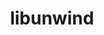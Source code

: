 ---
title: "libunwind"
layout: cache
categories: [package, develop]
meta: {"compilers": ["cce@18.0.0", "gcc@10.3.0", "gcc@11.1.0", "gcc@11.4.0", "gcc@13.2.0", "gcc@7.3.1", "gcc@7.5.0", "gcc@9.4.0", "intel-oneapi-compilers@2025.1.0"], "num_specs": 43, "num_specs_by_stack": {"data-vis-sdk": 3, "e4s": 3, "e4s-cray-rhel": 1, "e4s-cray-sles": 1, "e4s-neoverse-v2": 6, "e4s-neoverse_v1": 2, "e4s-oneapi": 3, "e4s-power": 2, "e4s-rocm-external": 6, "gpu-tests": 3, "hep": 3, "ml-linux-x86_64-rocm": 3, "radiuss": 3, "radiuss-aws": 3, "radiuss-aws-aarch64": 4, "root": 43, "tutorial": 3}, "oss": ["amzn2", "rhel8", "sle_hpc15", "ubuntu18.04", "ubuntu20.04", "ubuntu22.04", "ubuntu24.04"], "platforms": ["linux"], "stacks": ["data-vis-sdk", "e4s", "e4s-cray-rhel", "e4s-cray-sles", "e4s-neoverse-v2", "e4s-neoverse_v1", "e4s-oneapi", "e4s-power", "e4s-rocm-external", "gpu-tests", "hep", "ml-linux-x86_64-rocm", "radiuss", "radiuss-aws", "radiuss-aws-aarch64", "root", "tutorial"], "targets": ["aarch64", "neoverse_v1", "neoverse_v2", "ppc64le", "x86_64_v3", "x86_64_v4"], "versions": ["1.6.2", "1.7.2", "1.8.1"]}
spec_details: [{"compiler": "gcc@13.2.0", "hash": "2m6cxfghphszgffonjdhjaed36dipx34", "os": "ubuntu24.04", "platform": "linux", "size": "-", "stacks": ["ml-linux-x86_64-rocm", "root"], "target": "x86_64_v3", "variants": ["~block_signals", "build_system=autotools", "components:=none", "~conservative_checks", "~cxx_exceptions", "~debug", "~debug_frame", "+docs", "libs:=shared,static", "~pic", "+tests", "+weak_backtrace", "~xz", "~zlib"], "versions": ["1.8.1"]}, {"compiler": "gcc@11.4.0", "hash": "3k42d6kwrdmkrguzsr6ig4hswg74dyyk", "os": "ubuntu22.04", "platform": "linux", "size": "-", "stacks": ["e4s-rocm-external", "root"], "target": "x86_64_v3", "variants": ["~block_signals", "build_system=autotools", "components:=none", "~conservative_checks", "~cxx_exceptions", "~debug", "~debug_frame", "+docs", "libs:=shared,static", "~pic", "+tests", "+weak_backtrace", "+xz", "~zlib"], "versions": ["1.8.1"]}, {"compiler": "gcc@11.4.0", "hash": "3ku54wmdcksq2hb3otld6njcjelrwir5", "os": "ubuntu22.04", "platform": "linux", "size": "-", "stacks": ["e4s", "root"], "target": "x86_64_v3", "variants": ["~block_signals", "build_system=autotools", "components:=none", "~conservative_checks", "~cxx_exceptions", "~debug", "~debug_frame", "+docs", "libs:=shared,static", "+pic", "+tests", "+weak_backtrace", "+xz", "~zlib"], "versions": ["1.8.1"]}, {"compiler": "gcc@11.4.0", "hash": "3wwgvomkz4pixrrg72be5p4ilnv2xc64", "os": "ubuntu22.04", "platform": "linux", "size": "-", "stacks": ["e4s-rocm-external", "root"], "target": "x86_64_v3", "variants": ["~block_signals", "build_system=autotools", "components:=none", "~conservative_checks", "~cxx_exceptions", "~debug", "~debug_frame", "+docs", "libs:=shared,static", "~pic", "+tests", "+weak_backtrace", "+xz", "~zlib"], "versions": ["1.8.1"]}, {"compiler": "gcc@10.3.0", "hash": "4zafzn34itzmebwjrfvncbuxbix2r4s5", "os": "sle_hpc15", "platform": "linux", "size": "-", "stacks": ["e4s-cray-sles", "root"], "target": "x86_64_v4", "variants": ["~block_signals", "build_system=autotools", "components:=none", "~conservative_checks", "~cxx_exceptions", "~debug", "~debug_frame", "+docs", "libs:=shared,static", "+pic", "+tests", "+weak_backtrace", "+xz", "~zlib"], "versions": ["1.8.1"]}, {"compiler": "gcc@11.4.0", "hash": "66ajvlmcf3iv6rpft6gztbgum5impsh5", "os": "ubuntu22.04", "platform": "linux", "size": "-", "stacks": ["e4s-neoverse-v2", "root"], "target": "neoverse_v2", "variants": ["~block_signals", "build_system=autotools", "components:=none", "~conservative_checks", "~cxx_exceptions", "~debug", "~debug_frame", "+docs", "libs:=shared,static", "~pic", "+tests", "+weak_backtrace", "~xz", "~zlib"], "versions": ["1.7.2"]}, {"compiler": "gcc@7.3.1", "hash": "6gndilthza6rdbrjqg36bmatq3qg76xl", "os": "amzn2", "platform": "linux", "size": "-", "stacks": ["radiuss-aws-aarch64", "root"], "target": "aarch64", "variants": ["~block_signals", "build_system=autotools", "components:=none", "~conservative_checks", "~cxx_exceptions", "~debug", "~debug_frame", "+docs", "libs:=shared,static", "~pic", "+tests", "+weak_backtrace", "~xz", "~zlib"], "versions": ["1.7.2"]}, {"compiler": "gcc@11.1.0", "hash": "6l6flvbmh3lcq6pso6oixtmhvmgexzhs", "os": "ubuntu20.04", "platform": "linux", "size": "-", "stacks": ["data-vis-sdk", "root"], "target": "x86_64_v3", "variants": ["~block_signals", "build_system=autotools", "components:=none", "~conservative_checks", "~cxx_exceptions", "~debug", "~debug_frame", "+docs", "libs:=shared,static", "~pic", "+tests", "+weak_backtrace", "~xz", "~zlib"], "versions": ["1.8.1"]}, {"compiler": "gcc@11.4.0", "hash": "6ra7gor7zxa46qvvdiaytf5adiwnu2ze", "os": "ubuntu22.04", "platform": "linux", "size": "-", "stacks": ["e4s", "root"], "target": "x86_64_v3", "variants": ["~block_signals", "build_system=autotools", "components:=none", "~conservative_checks", "~cxx_exceptions", "~debug", "~debug_frame", "+docs", "libs:=shared,static", "+pic", "+tests", "+weak_backtrace", "+xz", "~zlib"], "versions": ["1.8.1"]}, {"compiler": "gcc@11.1.0", "hash": "6ypemngh47bmfaquhdyoxldt6cwk7ugg", "os": "ubuntu20.04", "platform": "linux", "size": "-", "stacks": ["gpu-tests", "root"], "target": "x86_64_v3", "variants": ["~block_signals", "build_system=autotools", "components:=none", "~conservative_checks", "~cxx_exceptions", "~debug", "~debug_frame", "+docs", "libs:=shared,static", "+pic", "+tests", "+weak_backtrace", "+xz", "~zlib"], "versions": ["1.6.2"]}, {"compiler": "gcc@11.4.0", "hash": "77gzkphuxujj52mc5tvrhyy6cdckcomu", "os": "ubuntu22.04", "platform": "linux", "size": "-", "stacks": ["e4s-rocm-external", "hep", "root", "tutorial"], "target": "x86_64_v3", "variants": ["~block_signals", "build_system=autotools", "components:=none", "~conservative_checks", "~cxx_exceptions", "~debug", "~debug_frame", "+docs", "libs:=shared,static", "~pic", "+tests", "+weak_backtrace", "~xz", "~zlib"], "versions": ["1.8.1"]}, {"compiler": "gcc@9.4.0", "hash": "al3hulqms4tifu4vrfytx7zwrcie2gsw", "os": "ubuntu20.04", "platform": "linux", "size": "-", "stacks": ["e4s-power", "root"], "target": "ppc64le", "variants": ["~block_signals", "build_system=autotools", "components:=none", "~conservative_checks", "~cxx_exceptions", "~debug", "~debug_frame", "+docs", "libs:=shared,static", "~pic", "+tests", "+weak_backtrace", "~xz", "~zlib"], "versions": ["1.7.2"]}, {"compiler": "gcc@11.4.0", "hash": "b2bdpx7tiukhl2yqiwhtevby754w4vzf", "os": "ubuntu22.04", "platform": "linux", "size": "-", "stacks": ["e4s-neoverse-v2", "root"], "target": "neoverse_v2", "variants": ["~block_signals", "build_system=autotools", "components:=none", "~conservative_checks", "~cxx_exceptions", "~debug", "~debug_frame", "+docs", "libs:=shared,static", "~pic", "+tests", "+weak_backtrace", "+xz", "~zlib"], "versions": ["1.7.2"]}, {"compiler": "gcc@11.1.0", "hash": "bbhyenkpnsqn6wpb5sn2g7ivlgoem7qr", "os": "ubuntu20.04", "platform": "linux", "size": "-", "stacks": ["gpu-tests", "root"], "target": "x86_64_v3", "variants": ["~block_signals", "build_system=autotools", "components:=none", "~conservative_checks", "~cxx_exceptions", "~debug", "~debug_frame", "+docs", "libs:=shared,static", "+pic", "+tests", "+weak_backtrace", "+xz", "~zlib"], "versions": ["1.6.2"]}, {"compiler": "gcc@11.4.0", "hash": "bhtgwhfs2yebbfay4iefbcecnssippbg", "os": "ubuntu22.04", "platform": "linux", "size": "-", "stacks": ["e4s-rocm-external", "root"], "target": "x86_64_v3", "variants": ["~block_signals", "build_system=autotools", "components:=none", "~conservative_checks", "~cxx_exceptions", "~debug", "~debug_frame", "+docs", "libs:=shared,static", "~pic", "+tests", "+weak_backtrace", "+xz", "~zlib"], "versions": ["1.8.1"]}, {"compiler": "gcc@11.4.0", "hash": "bjmrtwz5x7wyucw5e7qy5dzz64tmtjqs", "os": "ubuntu22.04", "platform": "linux", "size": "-", "stacks": ["e4s-rocm-external", "hep", "root", "tutorial"], "target": "x86_64_v3", "variants": ["~block_signals", "build_system=autotools", "components:=none", "~conservative_checks", "~cxx_exceptions", "~debug", "~debug_frame", "+docs", "libs:=shared,static", "~pic", "+tests", "+weak_backtrace", "~xz", "~zlib"], "versions": ["1.8.1"]}, {"compiler": "gcc@11.4.0", "hash": "c5ztskfmdcrp3kwluidnmfqo7kdnjkun", "os": "ubuntu22.04", "platform": "linux", "size": "-", "stacks": ["e4s-neoverse-v2", "root"], "target": "neoverse_v2", "variants": ["~block_signals", "build_system=autotools", "components:=none", "~conservative_checks", "~cxx_exceptions", "~debug", "~debug_frame", "+docs", "libs:=shared,static", "~pic", "+tests", "+weak_backtrace", "+xz", "~zlib"], "versions": ["1.7.2"]}, {"compiler": "gcc@11.4.0", "hash": "dhabwi5zux2wsbq4rdhj4qd4yoy74yw3", "os": "ubuntu22.04", "platform": "linux", "size": "-", "stacks": ["e4s", "root"], "target": "x86_64_v3", "variants": ["~block_signals", "build_system=autotools", "components:=none", "~conservative_checks", "~cxx_exceptions", "~debug", "~debug_frame", "+docs", "libs:=shared,static", "+pic", "+tests", "+weak_backtrace", "+xz", "~zlib"], "versions": ["1.8.1"]}, {"compiler": "intel-oneapi-compilers@2025.1.0", "hash": "e7lrrb7dvfyzytqykuhsmbdskdcluqko", "os": "ubuntu22.04", "platform": "linux", "size": "-", "stacks": ["e4s-oneapi", "root"], "target": "x86_64_v3", "variants": ["~block_signals", "build_system=autotools", "components:=none", "~conservative_checks", "~cxx_exceptions", "~debug", "~debug_frame", "+docs", "libs:=shared,static", "+pic", "+tests", "+weak_backtrace", "+xz", "~zlib"], "versions": ["1.8.1"]}, {"compiler": "gcc@13.2.0", "hash": "ehsgrmd5dzdinhr2u4rkeoxei4rg4kc5", "os": "ubuntu24.04", "platform": "linux", "size": "-", "stacks": ["ml-linux-x86_64-rocm", "root"], "target": "x86_64_v3", "variants": ["~block_signals", "build_system=autotools", "components:=none", "~conservative_checks", "~cxx_exceptions", "~debug", "~debug_frame", "+docs", "libs:=shared,static", "~pic", "+tests", "+weak_backtrace", "~xz", "~zlib"], "versions": ["1.8.1"]}, {"compiler": "gcc@11.4.0", "hash": "eqvayfpfvq3yne2i52nyrtka7nxksn4t", "os": "ubuntu22.04", "platform": "linux", "size": "-", "stacks": ["e4s-neoverse-v2", "root"], "target": "neoverse_v2", "variants": ["~block_signals", "build_system=autotools", "components:=none", "~conservative_checks", "~cxx_exceptions", "~debug", "~debug_frame", "+docs", "libs:=shared,static", "~pic", "+tests", "+weak_backtrace", "~xz", "~zlib"], "versions": ["1.7.2"]}, {"compiler": "gcc@11.1.0", "hash": "g3sw4xku6h25rqx7pt6nvfeng3oomsbr", "os": "ubuntu20.04", "platform": "linux", "size": "-", "stacks": ["data-vis-sdk", "root"], "target": "x86_64_v3", "variants": ["~block_signals", "build_system=autotools", "components:=none", "~conservative_checks", "~cxx_exceptions", "~debug", "~debug_frame", "+docs", "libs:=shared,static", "~pic", "+tests", "+weak_backtrace", "~xz", "~zlib"], "versions": ["1.8.1"]}, {"compiler": "intel-oneapi-compilers@2025.1.0", "hash": "gif4n3gjqbyh5feaibfdaphvfouubq7u", "os": "ubuntu22.04", "platform": "linux", "size": "-", "stacks": ["e4s-oneapi", "root"], "target": "x86_64_v3", "variants": ["~block_signals", "build_system=autotools", "components:=none", "~conservative_checks", "~cxx_exceptions", "~debug", "~debug_frame", "+docs", "libs:=shared,static", "+pic", "+tests", "+weak_backtrace", "+xz", "~zlib"], "versions": ["1.8.1"]}, {"compiler": "gcc@11.4.0", "hash": "hcatnupuehewlo4vmktmmnmywgrmft6f", "os": "ubuntu22.04", "platform": "linux", "size": "-", "stacks": ["e4s-neoverse_v1", "root"], "target": "neoverse_v1", "variants": ["~block_signals", "build_system=autotools", "components:=none", "~conservative_checks", "~cxx_exceptions", "~debug", "~debug_frame", "+docs", "libs:=shared,static", "~pic", "+tests", "+weak_backtrace", "~xz", "~zlib"], "versions": ["1.7.2"]}, {"compiler": "gcc@7.3.1", "hash": "iilgp62qdftobkxwjmow5oiwwhxtndcg", "os": "amzn2", "platform": "linux", "size": "-", "stacks": ["radiuss-aws-aarch64", "root"], "target": "aarch64", "variants": ["~block_signals", "build_system=autotools", "components:=none", "~conservative_checks", "~cxx_exceptions", "~debug", "~debug_frame", "+docs", "libs:=shared,static", "~pic", "+tests", "+weak_backtrace", "~xz", "~zlib"], "versions": ["1.7.2"]}, {"compiler": "cce@18.0.0", "hash": "jrdjczfzdiorl7ntz5qgj57bcf3b6ncl", "os": "rhel8", "platform": "linux", "size": "-", "stacks": ["e4s-cray-rhel", "root"], "target": "x86_64_v3", "variants": ["~block_signals", "build_system=autotools", "components:=none", "~conservative_checks", "~cxx_exceptions", "~debug", "~debug_frame", "+docs", "libs:=shared,static", "~pic", "+tests", "+weak_backtrace", "~xz", "~zlib"], "versions": ["1.8.1"]}, {"compiler": "gcc@11.4.0", "hash": "ljgld5c6n2o5xdispzj24l36hha2lowc", "os": "ubuntu22.04", "platform": "linux", "size": "-", "stacks": ["e4s-neoverse-v2", "root"], "target": "neoverse_v2", "variants": ["~block_signals", "build_system=autotools", "components:=none", "~conservative_checks", "~cxx_exceptions", "~debug", "~debug_frame", "+docs", "libs:=shared,static", "~pic", "+tests", "+weak_backtrace", "+xz", "~zlib"], "versions": ["1.7.2"]}, {"compiler": "gcc@7.3.1", "hash": "ltmqhgvue4t4d7oqdfn3yjbdur2kvwa6", "os": "amzn2", "platform": "linux", "size": "-", "stacks": ["radiuss-aws-aarch64", "root"], "target": "aarch64", "variants": ["~block_signals", "build_system=autotools", "components:=none", "~conservative_checks", "~cxx_exceptions", "~debug", "~debug_frame", "+docs", "libs:=shared,static", "~pic", "+tests", "+weak_backtrace", "~xz", "~zlib"], "versions": ["1.7.2"]}, {"compiler": "gcc@7.5.0", "hash": "n2a3dnpsy4ue5mak5taxzofogocrhx3w", "os": "ubuntu18.04", "platform": "linux", "size": "-", "stacks": ["radiuss", "root"], "target": "x86_64_v3", "variants": ["~block_signals", "build_system=autotools", "components:=none", "~conservative_checks", "~cxx_exceptions", "~debug", "~debug_frame", "+docs", "libs:=shared,static", "~pic", "+tests", "+weak_backtrace", "~xz", "~zlib"], "versions": ["1.8.1"]}, {"compiler": "gcc@13.2.0", "hash": "o4atyq7pgmymoa4q4wdhy2zsodijyvam", "os": "ubuntu24.04", "platform": "linux", "size": "-", "stacks": ["ml-linux-x86_64-rocm", "root"], "target": "x86_64_v3", "variants": ["~block_signals", "build_system=autotools", "components:=none", "~conservative_checks", "~cxx_exceptions", "~debug", "~debug_frame", "+docs", "libs:=shared,static", "~pic", "+tests", "+weak_backtrace", "~xz", "~zlib"], "versions": ["1.8.1"]}, {"compiler": "gcc@11.4.0", "hash": "pin3jrwl5qtywhw2hda5ee72z3pxgibc", "os": "ubuntu22.04", "platform": "linux", "size": "-", "stacks": ["e4s-neoverse_v1", "root"], "target": "neoverse_v1", "variants": ["~block_signals", "build_system=autotools", "components:=none", "~conservative_checks", "~cxx_exceptions", "~debug", "~debug_frame", "+docs", "libs:=shared,static", "~pic", "+tests", "+weak_backtrace", "+xz", "~zlib"], "versions": ["1.7.2"]}, {"compiler": "gcc@7.5.0", "hash": "tn656zcaaurrzzxjanov5gnaluqsy7xf", "os": "ubuntu18.04", "platform": "linux", "size": "-", "stacks": ["radiuss", "root"], "target": "x86_64_v3", "variants": ["~block_signals", "build_system=autotools", "components:=none", "~conservative_checks", "~cxx_exceptions", "~debug", "~debug_frame", "+docs", "libs:=shared,static", "~pic", "+tests", "+weak_backtrace", "~xz", "~zlib"], "versions": ["1.8.1"]}, {"compiler": "gcc@11.1.0", "hash": "uj5h7bcus2fx7fititefm7scghza32qz", "os": "ubuntu20.04", "platform": "linux", "size": "-", "stacks": ["gpu-tests", "root"], "target": "x86_64_v3", "variants": ["~block_signals", "build_system=autotools", "components:=none", "~conservative_checks", "~cxx_exceptions", "~debug", "~debug_frame", "+docs", "libs:=shared,static", "+pic", "+tests", "+weak_backtrace", "+xz", "~zlib"], "versions": ["1.6.2"]}, {"compiler": "gcc@7.3.1", "hash": "uvs42gf2kqfrvsixbtur52ods426w4l6", "os": "amzn2", "platform": "linux", "size": "-", "stacks": ["radiuss-aws-aarch64", "root"], "target": "aarch64", "variants": ["~block_signals", "build_system=autotools", "components:=none", "~conservative_checks", "~cxx_exceptions", "~debug", "~debug_frame", "+docs", "libs:=shared,static", "~pic", "+tests", "+weak_backtrace", "~xz", "~zlib"], "versions": ["1.7.2"]}, {"compiler": "gcc@9.4.0", "hash": "uwxmogowkjkmbvk6cfalc6lau67zgnip", "os": "ubuntu20.04", "platform": "linux", "size": "-", "stacks": ["e4s-power", "root"], "target": "ppc64le", "variants": ["~block_signals", "build_system=autotools", "components:=none", "~conservative_checks", "~cxx_exceptions", "~debug", "~debug_frame", "+docs", "libs:=shared,static", "~pic", "+tests", "+weak_backtrace", "+xz", "~zlib"], "versions": ["1.7.2"]}, {"compiler": "gcc@7.5.0", "hash": "vhhkvexuvc7gpgjf2sw3xwt2tzpg7b6w", "os": "ubuntu18.04", "platform": "linux", "size": "-", "stacks": ["radiuss", "root"], "target": "x86_64_v3", "variants": ["~block_signals", "build_system=autotools", "components:=none", "~conservative_checks", "~cxx_exceptions", "~debug", "~debug_frame", "+docs", "libs:=shared,static", "~pic", "+tests", "+weak_backtrace", "~xz", "~zlib"], "versions": ["1.8.1"]}, {"compiler": "gcc@11.4.0", "hash": "vvyyieml6t7nxl5a525a6av3svf4r7nb", "os": "ubuntu22.04", "platform": "linux", "size": "-", "stacks": ["e4s-neoverse-v2", "root"], "target": "neoverse_v2", "variants": ["~block_signals", "build_system=autotools", "components:=none", "~conservative_checks", "~cxx_exceptions", "~debug", "~debug_frame", "+docs", "libs:=shared,static", "~pic", "+tests", "+weak_backtrace", "~xz", "~zlib"], "versions": ["1.7.2"]}, {"compiler": "intel-oneapi-compilers@2025.1.0", "hash": "wa32jh6at4hok2w4gvujo3npa5w2cwht", "os": "ubuntu22.04", "platform": "linux", "size": "-", "stacks": ["e4s-oneapi", "root"], "target": "x86_64_v3", "variants": ["~block_signals", "build_system=autotools", "components:=none", "~conservative_checks", "~cxx_exceptions", "~debug", "~debug_frame", "+docs", "libs:=shared,static", "+pic", "+tests", "+weak_backtrace", "+xz", "~zlib"], "versions": ["1.8.1"]}, {"compiler": "gcc@11.4.0", "hash": "xutmbccld3w7dca2vmoybkmkkssvvtam", "os": "ubuntu22.04", "platform": "linux", "size": "-", "stacks": ["e4s-rocm-external", "hep", "root", "tutorial"], "target": "x86_64_v3", "variants": ["~block_signals", "build_system=autotools", "components:=none", "~conservative_checks", "~cxx_exceptions", "~debug", "~debug_frame", "+docs", "libs:=shared,static", "~pic", "+tests", "+weak_backtrace", "~xz", "~zlib"], "versions": ["1.8.1"]}, {"compiler": "gcc@7.3.1", "hash": "yrocxmjhh657agxdj5oxchyfbqucden7", "os": "amzn2", "platform": "linux", "size": "-", "stacks": ["radiuss-aws", "root"], "target": "x86_64_v3", "variants": ["~block_signals", "build_system=autotools", "components:=none", "~conservative_checks", "~cxx_exceptions", "~debug", "~debug_frame", "+docs", "libs:=shared,static", "~pic", "+tests", "+weak_backtrace", "~xz", "~zlib"], "versions": ["1.8.1"]}, {"compiler": "gcc@11.1.0", "hash": "ystnhv4hnhdpcjxqtbhobfb55fsnf7xa", "os": "ubuntu20.04", "platform": "linux", "size": "-", "stacks": ["data-vis-sdk", "root"], "target": "x86_64_v3", "variants": ["~block_signals", "build_system=autotools", "components:=none", "~conservative_checks", "~cxx_exceptions", "~debug", "~debug_frame", "+docs", "libs:=shared,static", "~pic", "+tests", "+weak_backtrace", "~xz", "~zlib"], "versions": ["1.8.1"]}, {"compiler": "gcc@7.3.1", "hash": "zcp2ilkzbocddg52bw3lwf6kwt4wu7yx", "os": "amzn2", "platform": "linux", "size": "-", "stacks": ["radiuss-aws", "root"], "target": "x86_64_v3", "variants": ["~block_signals", "build_system=autotools", "components:=none", "~conservative_checks", "~cxx_exceptions", "~debug", "~debug_frame", "+docs", "libs:=shared,static", "~pic", "+tests", "+weak_backtrace", "~xz", "~zlib"], "versions": ["1.8.1"]}, {"compiler": "gcc@7.3.1", "hash": "zyyaoau3ndalsmah2ezhrdu7cnv3jpyp", "os": "amzn2", "platform": "linux", "size": "-", "stacks": ["radiuss-aws", "root"], "target": "x86_64_v3", "variants": ["~block_signals", "build_system=autotools", "components:=none", "~conservative_checks", "~cxx_exceptions", "~debug", "~debug_frame", "+docs", "libs:=shared,static", "~pic", "+tests", "+weak_backtrace", "~xz", "~zlib"], "versions": ["1.8.1"]}]
---